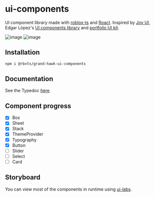 # ui-components

UI component library made with [roblox-ts](https://roblox-ts.com/) and [Roact](https://github.com/Roblox/react-lua).
Inspired by [Joy UI](https://mui.com/joy-ui), Edgar López's [UI components library](https://www.figma.com/community/file/945880487009800014) and [portfolio UI kit](https://www.figma.com/community/file/951948937037406468).

![image](https://github.com/user-attachments/assets/0d36dfb5-0af2-4d59-993c-81a82fc820fa)
![image](https://github.com/user-attachments/assets/57399a50-eef5-49f7-9778-471ce23bb9a7)

## Installation

```bash
npm i @rbxts/grand-hawk-ui-components
```

## Documentation

See the Typedoc [here](https://grand-hawk.github.io/ui-components).

## Component progress

- [x] Box
- [x] Sheet
- [x] Stack
- [x] ThemeProvider
- [x] Typography
- [x] Button
- [ ] Slider
- [ ] Select
- [ ] Card

## Storyboard

You can view most of the components in runtime using [ui-labs](https://github.com/PepeElToro41/ui-labs).
